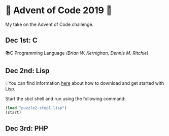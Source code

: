 # 🎄 Advent of Code 2019 🎄
My take on the Advent of Code challenge.

## Dec 1st: C
📚C Programming Language *(Brian W. Kernighan, Dennis M. Ritchie)*

## Dec 2nd: Lisp
💡You can find information [here](https://lisp-lang.org/learn/getting-started/) about how to download and get started with Lisp.

Start the sbcl shell and run using the following command:

```lisp
(load "puzzle2-step1.lisp")
(start)
```

## Dec 3rd: PHP
